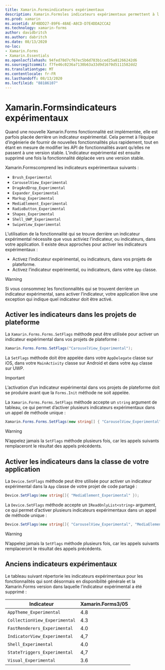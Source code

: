 ```yaml
---
title: Xamarin.Formsindicateurs expérimentaux
description: Xamarin.Formsles indicateurs expérimentaux permettent à l’équipe d’ingénierie de fournir de nouvelles fonctionnalités aux utilisateurs plus rapidement, tout en étant en mesure de modifier les API de fonctionnalités avant qu’elles ne passent à une version stable.
ms.prod: xamarin
ms.assetid: AF4BDD27-89F6-48AE-A8CD-D7E4DDA2CCA2
ms.technology: xamarin-forms
author: davidbritch
ms.author: dabritch
ms.date: 08/13/2020
no-loc:
- Xamarin.Forms
- Xamarin.Essentials
ms.openlocfilehash: 94fed78d7cf67ec5b6d783b1ced25a81266242d6
ms.sourcegitcommit: f7fe46c0236a7130b63a33d9d1670d5111582dd2
ms.translationtype: MT
ms.contentlocale: fr-FR
ms.lasthandoff: 08/13/2020
ms.locfileid: "88186107"
---
```

# <a name="no-locxamarinforms-experimental-flags"></a>Xamarin.Formsindicateurs expérimentaux

Quand une nouvelle Xamarin.Forms fonctionnalité est implémentée, elle est parfois placée derrière un indicateur expérimental. Cela permet à l’équipe d’ingénierie de fournir de nouvelles fonctionnalités plus rapidement, tout en étant en mesure de modifier les API de fonctionnalités avant qu’elles ne passent à une version stable. L’indicateur expérimental est ensuite supprimé une fois la fonctionnalité déplacée vers une version stable.

Xamarin.Formscomprend les indicateurs expérimentaux suivants :

- `Brush_Experimental`
- `CarouselView_Experimental`
- `DragAndDrop_Experimental`
- `Expander_Experimental`
- `Markup_Experimental`
- `MediaElement_Experimental`
- `RadioButton_Experimental`
- `Shapes_Experimental`
- `Shell_UWP_Experimental`
- `SwipeView_Experimental`

L’utilisation de la fonctionnalité qui se trouve derrière un indicateur expérimental nécessite que vous activiez l’indicateur, ou indicateurs, dans votre application. Il existe deux approches pour activer les indicateurs expérimentaux :

- Activez l’indicateur expérimental, ou indicateurs, dans vos projets de plateforme.
- Activez l’indicateur expérimental, ou indicateurs, dans votre `App` classe.

> [!WARNING]
> Si vous consommez les fonctionnalités qui se trouvent derrière un indicateur expérimental, sans activer l’indicateur, votre application lève une exception qui indique quel indicateur doit être activé.

## <a name="enable-flags-in-platform-projects"></a>Activer les indicateurs dans les projets de plateforme

La `Xamarin.Forms.Forms.SetFlags` méthode peut être utilisée pour activer un indicateur expérimental dans vos projets de plateforme :

```csharp
Xamarin.Forms.Forms.SetFlags("CarouselView_Experimental");
```

La `SetFlags` méthode doit être appelée dans votre `AppDelegate` classe sur iOS, dans votre `MainActivity` classe sur Android et dans votre `App` classe sur UWP.

> [!IMPORTANT]
> L’activation d’un indicateur expérimental dans vos projets de plateforme doit se produire avant que la `Forms.Init` méthode ne soit appelée.

La `Xamarin.Forms.Forms.SetFlags` méthode accepte un `string` argument de tableau, ce qui permet d’activer plusieurs indicateurs expérimentaux dans un appel de méthode unique :

```csharp
Xamarin.Forms.Forms.SetFlags(new string[] { "CarouselView_Experimental", "MediaElement_Experimental", "SwipeView_Experimental" });
```

> [!WARNING]
> N’appelez jamais la `SetFlags` méthode plusieurs fois, car les appels suivants remplaceront le résultat des appels précédents.

## <a name="enable-flags-in-your-app-class"></a>Activer les indicateurs dans la classe de votre application

La `Device.SetFlags` méthode peut être utilisée pour activer un indicateur expérimental dans la `App` classe de votre projet de code partagé :

```csharp
Device.SetFlags(new string[]{ "MediaElement_Experimental" });
```

La `Device.SetFlags` méthode accepte un `IReadOnlyList<string>` argument, ce qui permet d’activer plusieurs indicateurs expérimentaux dans un appel de méthode unique :

```csharp
Device.SetFlags(new string[]{ "CarouselView_Experimental", "MediaElement_Experimental", "SwipeView_Experimental" });
```

> [!WARNING]
> N’appelez jamais la `SetFlags` méthode plusieurs fois, car les appels suivants remplaceront le résultat des appels précédents.

## <a name="old-experimental-flags"></a>Anciens indicateurs expérimentaux

Le tableau suivant répertorie les indicateurs expérimentaux pour les fonctionnalités qui sont désormais en disponibilité générale et la Xamarin.Forms version dans laquelle l’indicateur expérimental a été supprimé :

| Indicateur | Xamarin.Forms3/05 |
| ---- | --------------------- |
| `AppTheme_Experimental` | 4.8 |
| `CollectionView_Experimental` | 4.3 |
| `FastRenderers_Experimental` | 4.0 |
| `IndicatorView_Experimental` | 4,7 |
| `Shell_Experimental` | 4.0  |
| `StateTriggers_Experimental` | 4,7 |
| `Visual_Experimental` | 3.6 |
